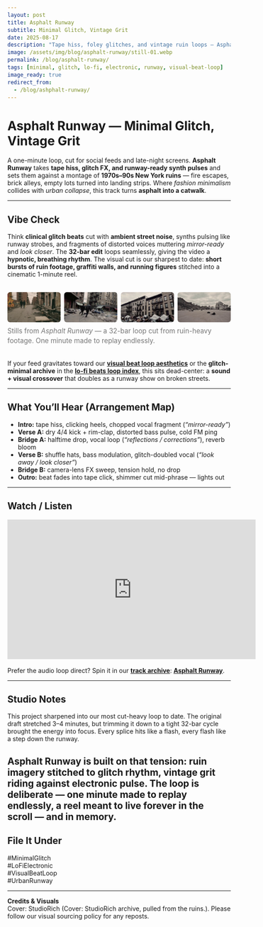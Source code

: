 ```yaml
---
layout: post
title: Asphalt Runway
subtitle: Minimal Glitch, Vintage Grit
date: 2025-08-17
description: "Tape hiss, foley glitches, and vintage ruin loops — Asphalt Runway is fashion show minimalism re-imagined as New York grit."
image: /assets/img/blog/asphalt-runway/still-01.webp
permalink: /blog/asphalt-runway/
tags: [minimal, glitch, lo-fi, electronic, runway, visual-beat-loop]
image_ready: true
redirect_from:
  - /blog/ashphalt-runway/
---
```


# Asphalt Runway — Minimal Glitch, Vintage Grit

A one-minute loop, cut for social feeds and late-night screens. **Asphalt Runway** takes **tape hiss, glitch FX, and runway-ready synth pulses** and sets them against a montage of **1970s–90s New York ruins** — fire escapes, brick alleys, empty lots turned into landing strips. Where _fashion minimalism_ collides with _urban collapse_, this track turns **asphalt into a catwalk**.

---

## Vibe Check

Think **clinical glitch beats** cut with **ambient street noise**, synths pulsing like runway strobes, and fragments of distorted voices muttering _mirror-ready_ and _look closer_. The **32-bar edit** loops seamlessly, giving the video a **hypnotic, breathing rhythm**. The visual cut is our sharpest to date: **short bursts of ruin footage, graffiti walls, and running figures** stitched into a cinematic 1-minute reel.

<!-- Storyboard / Thumbnails -->
<figure class="ar-thumbgrid">
  <div class="ar-grid">
    <img src="/assets/img/blog/asphalt-runway/still-01.webp" alt="Three figures walking down a ruined NYC street" loading="lazy">
    <img src="/assets/img/blog/asphalt-runway/still-02.webp" alt="Rubble lot with fire escapes and drifting paper" loading="lazy">
    <img src="/assets/img/blog/asphalt-runway/still-03.webp" alt="Running figure between brick alleys" loading="lazy">
    <img src="/assets/img/blog/asphalt-runway/still-04.webp" alt="Night grid lights over cracked asphalt" loading="lazy">
  </div>
  <figcaption>
    Stills from <em>Asphalt Runway</em> — a 32-bar loop cut from ruin-heavy footage. One minute made to replay endlessly.
  </figcaption>
</figure>

If your feed gravitates toward our **[visual beat loop aesthetics](/tags/visual-beat-loop/)** or the **glitch-minimal archive** in the **[lo-fi beats loop index](/tracks/)**, this sits dead-center: a **sound + visual crossover** that doubles as a runway show on broken streets.

---

## What You’ll Hear (Arrangement Map)

- **Intro:** tape hiss, clicking heels, chopped vocal fragment (_“mirror-ready”_)
- **Verse A:** dry 4/4 kick + rim-clap, distorted bass pulse, cold FM ping
- **Bridge A:** halftime drop, vocal loop (_“reflections / corrections”_), reverb bloom
- **Verse B:** shuffle hats, bass modulation, glitch-doubled vocal (_“look away / look closer”_)
- **Bridge B:** camera-lens FX sweep, tension hold, no drop
- **Outro:** beat fades into tape click, shimmer cut mid-phrase — lights out

---

## Watch / Listen

<iframe width="560" height="315" 
  src="https://www.youtube.com/embed/10v7T27w-Wk" 
  title="YouTube video player" 
  frameborder="0" 
  allow="accelerometer; autoplay; clipboard-write; encrypted-media; gyroscope; picture-in-picture; web-share" 
  allowfullscreen>
</iframe>

Prefer the audio loop direct? Spin it in our **[track archive](/tracks/asphalt-runway/)**: **[Asphalt Runway](/tracks/asphalt-runway/)**.

---

## Studio Notes

This project sharpened into our most cut-heavy loop to date. The original draft stretched 3–4 minutes, but trimming it down to a tight 32-bar cycle brought the energy into focus. Every splice hits like a flash, every flash like a step down the runway.

## Asphalt Runway is built on that tension: ruin imagery stitched to glitch rhythm, vintage grit riding against electronic pulse. The loop is deliberate — one minute made to replay endlessly, a reel meant to live forever in the scroll — and in memory.

## File It Under

#MinimalGlitch  
#LoFiElectronic  
#VisualBeatLoop  
#UrbanRunway

---

**Credits & Visuals**  
Cover: StudioRich (Cover: StudioRich archive, pulled from the ruins.). Please follow our visual sourcing policy for any reposts.

<style>
  .ar-thumbgrid { margin: 2rem 0; }
  .ar-thumbgrid .ar-grid {
    display: grid;
    grid-template-columns: repeat(4, 1fr);
    gap: 8px;
  }
  .ar-thumbgrid img {
    width: 100%;
    height: auto;
    display: block;
    object-fit: cover;
    border-radius: 6px;
  }
  .ar-thumbgrid figcaption {
    margin-top: 0.6rem;
    font-size: 0.95rem;
    line-height: 1.4;
    color: #777;
  }
  @media (max-width: 780px) {
    .ar-thumbgrid .ar-grid { grid-template-columns: repeat(2, 1fr); }
  }
</style>

